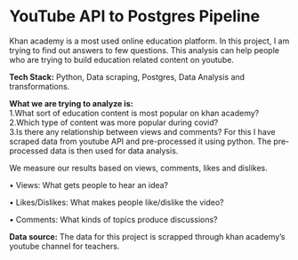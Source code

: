 # YouTube API to Postgres Pipeline
Khan academy is a most used online education platform. In this project, I am trying to find out answers to few questions. This analysis can help people who are trying to build education related content on youtube. 

**Tech Stack:** Python, Data scraping, Postgres, Data Analysis and transformations.

**What we are trying to analyze is:**</br>
1.What sort of education content is most popular on khan academy?</br>
2.Which type of content was more popular during covid?</br>
3.Is there any relationship between views and comments?
For this I have scraped data from youtube API and pre-processed it using python. The pre-processed data is then used for data analysis.

We measure our results based on views, comments, likes and dislikes.

•	Views: What gets people to hear an idea?

•	Likes/Dislikes: What makes people like/dislike the video?

•	Comments: What kinds of topics produce discussions?


**Data source:** The data for this project is scrapped through khan academy’s youtube channel for teachers.

